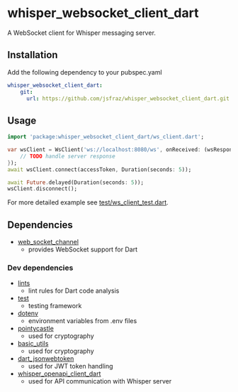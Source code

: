 # whisper_websocket_client_dart

A WebSocket client for Whisper messaging server.

## Installation

Add the following dependency to your pubspec.yaml

```yaml
whisper_websocket_client_dart:
    git:
      url: https://github.com/jsfraz/whisper_websocket_client_dart.git
```

## Usage

```dart
import 'package:whisper_websocket_client_dart/ws_client.dart';

var wsClient = WsClient('ws://localhost:8080/ws', onReceived: (wsResponse) {
    // TODO handle server response
});
await wsClient.connect(accessToken, Duration(seconds: 5));

await Future.delayed(Duration(seconds: 5));
wsClient.disconnect();
```

For more detailed example see [test/ws_client_test.dart](test/ws_client_test.dart).

## Dependencies

- [web_socket_channel](https://pub.dev/packages/web_socket_channel)
  - provides WebSocket support for Dart

### Dev dependencies

- [lints](https://pub.dev/packages/lints)
  - lint rules for Dart code analysis
- [test](https://pub.dev/packages/test)
  - testing framework
- [dotenv](https://pub.dev/packages/dotenv)
  - environment variables from .env files
- [pointycastle](https://pub.dev/packages/pointycastle)
  - used for cryptography
- [basic_utils](https://pub.dev/packages/basic_utils)
  - used for cryptography
- [dart_jsonwebtoken](https://pub.dev/packages/dart_jsonwebtoken)
  - used for JWT token handling
- [whisper_openapi_client_dart](https://github.com/jsfraz/whisper_openapi_client_dart)
  - used for API communication with Whisper server

<!-- TODO license -->
